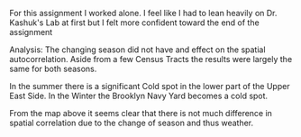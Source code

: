 For this assignment I worked alone.  I feel like I had to lean heavily on Dr. Kashuk's Lab at first but I felt more confident toward
the end of the assignment



Analysis:
The changing season did not have and effect on the spatial autocorrelation. Aside from a few Census Tracts the results were largely the same for both seasons.

In the summer there is a significant Cold spot in the lower part of the Upper East Side. In the Winter the Brooklyn Navy Yard becomes a cold spot.

From the map above it seems clear that there is not much difference in spatial correlation due to the change of season and thus weather.
